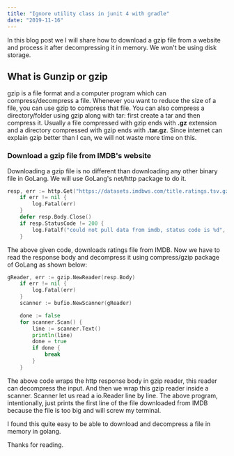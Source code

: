 ```yaml
---
title: "Ignore utility class in junit 4 with gradle"
date: "2019-11-16"
---
```


In this blog post we I will share how to download a gzip file from a website and process it after decompressing it in memory. We won't be using disk storage.

## What is Gunzip or gzip

gzip is a file format and a computer program which can compress/decompress a file. Whenever you want to reduce the size of a file, you can use gzip to compress that file. You can also compress a directory/folder using gzip along with tar: first create a tar and then compress it. Usually a file compressed with gzip ends with **.gz** extension and a directory compressed with gzip ends with **.tar.gz**.  Since internet can explain gzip better than I can, we will not waste more time on this.

### Download a gzip file from IMDB's website
Downloading a gzip file is no different than downloading any other binary file in GoLang. We will use GoLang's net/http package to do it. 

```go
resp, err := http.Get("https://datasets.imdbws.com/title.ratings.tsv.gz")
	if err != nil {
		log.Fatal(err)
	}
	defer resp.Body.Close()
	if resp.StatusCode != 200 {
		log.Fatalf("could not pull data from imdb, status code is %d", resp.StatusCode)
	}
```

The above given code, downloads ratings file from IMDB. Now we have to read the response body and decompress it using compress/gzip package of GoLang as shown below:

```go
gReader, err := gzip.NewReader(resp.Body)
	if err != nil {
		log.Fatal(err)
	}
	scanner := bufio.NewScanner(gReader)

	done := false
	for scanner.Scan() {
		line := scanner.Text()
		println(line)
		done = true
		if done {
			break
		}
	}
```

The above code wraps the http response body in gzip reader, this reader can decompress the input. And then we wrap this gzip reader inside a scanner. Scanner let us read a io.Reader line by line. The above program, intentionally, just prints the first line of the file downloaded from IMDB because the file is too big and will screw my terminal. 

I found this quite easy to be able to download and decompress a file in memory in golang. 

Thanks for reading.